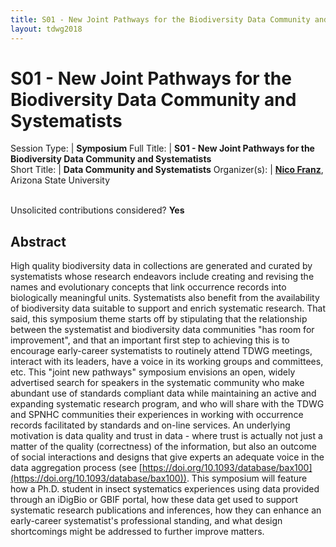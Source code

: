 ```yaml
---
title: S01 - New Joint Pathways for the Biodiversity Data Community and Systematists
layout: tdwg2018
---
```

# S01 - New Joint Pathways for the Biodiversity Data Community and Systematists

Session Type:  | **Symposium**
Full Title:    | **S01 - New Joint Pathways for the Biodiversity Data Community and Systematists**  
Short Title:   | **Data Community and Systematists**
Organizer(s):  | **[Nico Franz](mailto:nico.franz@asu.edu)**, Arizona State University


<p><br />Unsolicited contributions considered? <strong>Yes</strong></p>

<!-- **Primary Contact Affiliation/Organisation:** Arizona State University
**Other Contributors:**
TBD - I would like to open this up entirely, and mostly to early-career systematists (graduate students, postdocs) who typically would not attend TDWG.
**How many 80-minute sessions are you requesting?** 2
**Technical Requirements:**
No.
-->

## Abstract  

High quality biodiversity data in collections are generated and curated by systematists whose research endeavors include creating and revising the names and evolutionary concepts that link occurrence records into biologically meaningful units. Systematists also benefit from the availability of biodiversity data suitable to support and enrich systematic research. That said, this symposium theme starts off by stipulating that the relationship between the systematist and biodiversity data communities "has room for improvement", and that an important first step to achieving this is to encourage early-career systematists to routinely attend TDWG meetings, interact with its leaders, have a voice in its working groups and committees, etc. This "joint new pathways" symposium envisions an open, widely advertised search for speakers in the systematic community who make abundant use of standards compliant data while maintaining an active and expanding systematic research program, and who will share with the TDWG and SPNHC communities their experiences in working with occurrence records facilitated by standards and on-line services. An underlying motivation is data quality and trust in data - where trust is actually not just a matter of the quality (correctness) of the information, but also an outcome of social interactions and designs that give experts an adequate voice in the data aggregation process (see [https://doi.org/10.1093/database/bax100](https://doi.org/10.1093/database/bax100)). This symposium will feature how a Ph.D. student in insect systematics experiences using data provided through an iDigBio or GBIF portal, how these data get used to support systematic research publications and inferences, how they can enhance an early-career systematist's professional standing, and what design shortcomings might be addressed to further improve matters.
